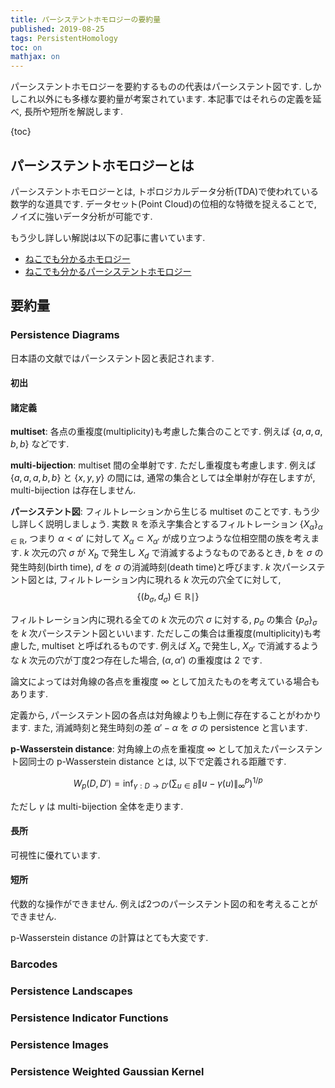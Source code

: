 ```yaml
---
title: パーシステントホモロジーの要約量
published: 2019-08-25
tags: PersistentHomology
toc: on
mathjax: on
---
```


パーシステントホモロジーを要約するものの代表はパーシステント図です. しかしこれ以外にも多様な要約量が考案されています. 本記事ではそれらの定義を延べ, 長所や短所を解説します.

<!--more-->

{toc}

## パーシステントホモロジーとは

パーシステントホモロジーとは, トポロジカルデータ分析(TDA)で使われている数学的な道具です. データセット(Point Cloud)の位相的な特徴を捉えることで, ノイズに強いデータ分析が可能です.

もう少し詳しい解説は以下の記事に書いています.

- [ねこでも分かるホモロジー](/posts/math/what-is-homology.html)
- [ねこでも分かるパーシステントホモロジー](/posts/math/persistent-homology.html)


## 要約量

### Persistence Diagrams

日本語の文献ではパーシステント図と表記されます.

#### 初出

#### 諸定義

**multiset**: 各点の重複度(multiplicity)も考慮した集合のことです. 例えば $\{a, a, a, b, b\}$ などです.

**multi-bijection**: multiset 間の全単射です. ただし重複度も考慮します. 例えば $\{a, a, a, b, b\}$ と $\{x, y, y\}$ の間には, 通常の集合としては全単射が存在しますが, multi-bijection は存在しません.

**パーシステント図**: フィルトレーションから生じる multiset のことです. もう少し詳しく説明しましょう. 実数 $\mathbb{R}$ を添え字集合とするフィルトレーション $\{X_\alpha\}_{\alpha\in\mathbb{R}}$, つまり $\alpha < \alpha'$ に対して $X_\alpha \subset X_{\alpha'}$ が成り立つような位相空間の族を考えます. $k$ 次元の穴 $\sigma$ が $X_b$ で発生し $X_d$ で消滅するようなものであるとき, $b$ を $\sigma$ の発生時刻(birth time), $d$ を $\sigma$ の消滅時刻(death time)と呼びます. $k$ 次パーシステント図とは, フィルトレーション内に現れる $k$ 次元の穴全てに対して, 
$$
\left\{(b_\sigma, d_\sigma) \in \mathbb{R} \mid \right\}
$$

フィルトレーション内に現れる全ての $k$ 次元の穴 $\sigma$ に対する, $p_\sigma$ の集合 $\{p_\sigma\}_\sigma$ を $k$ 次パーシステント図といいます. ただしこの集合は重複度(multiplicity)も考慮した, multiset と呼ばれるものです. 例えば $X_\alpha$ で発生し, $X_{\alpha'}$ で消滅するような $k$ 次元の穴が丁度2つ存在した場合, $(\alpha, \alpha')$ の重複度は $2$ です.

論文によっては対角線の各点を重複度 $\infty$ として加えたものを考えている場合もあります.

定義から, パーシステント図の各点は対角線よりも上側に存在することがわかります. また, 消滅時刻と発生時刻の差 $\alpha'-\alpha$ を $\sigma$ の persistence と言います.


**p-Wasserstein distance**: 対角線上の点を重複度 $\infty$ として加えたパーシステント図同士の p-Wasserstein distance とは, 以下で定義される距離です.

$$
W_p(D, D') = \inf_{\gamma:D\to D'}\left(\sum_{u\in B}\|u-\gamma(u)\|^p_\infty\right)^{1/p}
$$

ただし $\gamma$ は multi-bijection 全体を走ります.


#### 長所

可視性に優れています. 

#### 短所

代数的な操作ができません. 例えば2つのパーシステント図の和を考えることができません.

p-Wasserstein distance の計算はとても大変です.

### Barcodes

### Persistence Landscapes

### Persistence Indicator Functions

### Persistence Images

### Persistence Weighted Gaussian Kernel
